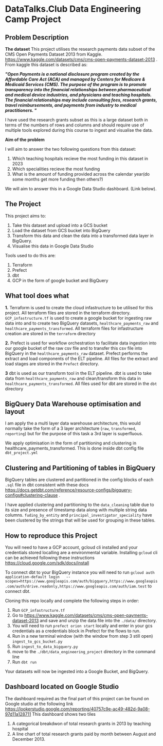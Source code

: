 # DataTalks.Club Data Engineering Camp Project


## Problem Description


**The dataset**
This project utilises the research payments data subset of the CMS Open Payments Dataset 2013 from Kaggle. https://www.kaggle.com/datasets/cms/cms-open-payments-dataset-2013 . From kaggle this dataset is described as:

***"Open Payments is a national disclosure program created by the Affordable Care Act (ACA) and managed by Centers for Medicare & Medicaid Services (CMS). The purpose of the program is to promote transparency into the financial relationships between pharmaceutical and medical device industries, and physicians and teaching hospitals. The financial relationships may include consulting fees, research grants, travel reimbursements, and payments from industry to medical practitioners. "***

I have used the research grants subset as this is a large dataset both in terms of the numbers of rows and columns and should require use of multiple tools explored during this course to ingest and visualise the data.

**Aim of the problem**

I will aim to answer the two following questions from this dataset:
1. Which teaching hospitals recieve the most funding in this dataset in 2023
2. Which specialities recieve the most funding
3. What is the amount of funding provided across the calendar year(do some months get more funding then others?)

We will aim to answer this in a Google Data Studio dashboard. (Link below).


## The Project

This project aims to:
1. Take this dataset and upload into a GCS bucket
2. Load the dataset from GCS bucket into BigQuery
3. Transform this data and clean the data into a transformed data  layer in BigQuery.
4. Visualise this data in Google Data Studio

Tools used to do this are:
1. Terraform
2. Prefect
3. dbt
4. GCP in the form of google bucket and BigQuery


## What tool does what

**1.** Terraform is used to create the cloud infastructure to be utilised for this project. All terraform files are stored in the terraform directory. ``GCP_infastructure.tf`` is used to create a google bucket for ingesting raw data into and to create two BigQuery datasets, ``healthcare_payments_raw`` and ``healthcare_payments_transformed``. All terraform files for infastructure creation are stored in the ``terraform`` directory

**2.** Prefect is used for workflow orchestration to facilitate data ingestion into our google bucket of the raw csv file and to transfer this csv file into BigQuery in the  ``healthcare_payments_raw`` dataset.  Prefect performs the extract and load components of the ELT pipeline. All files for the extract and load stages are stored in the ``Prefect`` directory.

**3** dbt is used as our transform tool in the ELT pipeline. dbt is used to take data from  ``healthcare_payments_raw`` and clean/transform this data in  ``healthcare_payments_transformed``. All files used for dbt are stored in the ``dbt`` directory


## BigQuery Data Warehouse optimisation and layout
I am  apply the a multi layer data warehouse architecture, this would normally take the form of a 3 layer architecture (``raw``, ``transformed``, ``reporting``) but for the purpose of this task a 3rd layer is superfluous.

We apply optimisation in the form of partitioning and clustering in  healthcare_payments_transformed. This is done inside dbt config file ``dbt_project.yml``

## Clustering and Partitioning of tables in BigQuery ##
BigQuery tables are clustered and partitioned in the config blocks of each ``.sql`` file in dbt consistent with these docs https://docs.getdbt.com/reference/resource-configs/bigquery-configs#clustering-clause . 

I have applied clustering and partitioning to the ``data_cleaning`` table due to its size and presence of timestamp data along with multiple string data columns. ``fuding_by_entity`` and ``principal_investigator_speciality`` have been clustered by the strings that will be used for grouping in these tables. 


## How to reproduce this Project ##

You will need to have a GCP account, gcloud cli installed and your credentials stored localling are a environmental variable. Installing ``gcloud`` cli can be achieved following these instructions https://cloud.google.com/sdk/docs/install

To connect dbt to your BigQuery instance you will need to run 
``gcloud auth application-default login   --scopes=https://www.googleapis.com/auth/bigquery,https://www.googleapis.com/auth/drive.readonly,https://www.googleapis.com/auth/iam.test`` to connect dbt.


Cloning this repo locally and complete the following steps in order:
1. Run ``GCP_infastructure.tf``
2. Go to https://www.kaggle.com/datasets/cms/cms-open-payments-dataset-2013 and save and unzip the data file into the ``./data/`` directory.
3. You will need to run ``prefect orion start`` locally and enter in your gcs credentials as a credentials block in Prefect for the flows to run.
4. Run in a new terminal window (with the window from step 3 still open) ``ingest_to_gcs_bucket.py``
5. Run ``ingest_to_data_bigquery.py``
6. move to the ``./dbt/data_engineering_project`` directory in the command line
7. Run ``dbt run``

Your datasets will now be ingested into a Google Bucket, and BigQuery.

## Dashboard located on Google Studio ##

The dashboard required as the final part of this project can be found on Google studio at the following link https://lookerstudio.google.com/reporting/40757c9e-ac49-482d-9a08-97d11a128711
This dashboard shows two tiles
1. A categorical breakdwon of total research grants in 2013 by teaching hospital
2. A line chart of total research grants paid by month between August and December 2013.